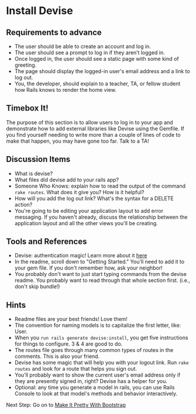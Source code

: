 # Install Devise

## Requirements to advance

- The user should be able to create an account and log in.
- The user should see a prompt to log in if they aren’t logged in.
- Once logged in, the user should see a static page with some kind of greeting.
- The page should display the logged-in user's email address and a link to log out.
- You, the developer, should explain to a teacher, TA, or fellow student how Rails knows to render the home view.

## Timebox It!

The purpose of this section is to allow users to log in to your app and demonstrate how to add external libraries like Devise using the Gemfile. If you find yourself needing to write more than a couple of lines of code to make that happen, you may have gone too far. Talk to a TA!

## Discussion Items

- What is devise?
- What files did devise add to your rails app?
- Someone Who Knows: explain how to read the output of the command `rake routes`. What does it give you? How is it helpful?
- How will you add the log out link? What's the syntax for a DELETE action?
- You're going to be editing your application layout to add error messaging. If you haven't already, discuss the relationship between the application layout and all the other views you'll be creating.

## Tools and References
- Devise: authentication magic! Learn more about it [here](https://github.com/plataformatec/devise)
- In the readme, scroll down to "Getting Started." You'll need to add it to your gem file. If you don't remember how, ask your neighbor!
- You probably don't want to just start typing commands from the devise readme. You probably want to read through that whole section first. (i.e., don't skip bundle!)

## Hints
- Readme files are your best friends! Love them!
- The convention for naming models is to capitalize the first letter, like: User.
- When you `run rails generate devise:install`, you get five instructions for things to configure. 3 & 4 are good to do.
- The routes file goes through many common types of routes in the comments. This is also your friend.
- Devise has some magic that will help you with your logout link. Run `rake routes` and look for a route that helps you sign out.
- You'll probably want to show the current user's email address only if they are presently signed in, right? Devise has a helper for you.
- Optional: any time you generate a model in rails, you can use Rails Console to look at that model's methods and behavior interactively.

Next Step: Go on to [Make It Pretty With Bootstrap](make_it_pretty)

